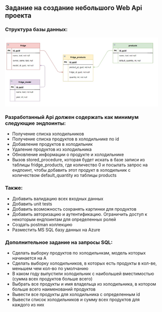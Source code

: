 ## Задание на создание небольшого Web Api проекта

### Структура базы данных: 
![Alt text](/dbimg.jpg?raw=true "Optional Title")

### Разработанный Api должен содержать как минимум следующие эндпоинты:
- Получение списка холодильников
- Получение списка продуктов в холодильнике по id
- Добавление продуктов в холодильник
- Удаление продуктов из холодильника
- Обновление информации о продукте и холодильнике
- Вызов stored_procedure, которая будет искать в базе записи из таблицы fridge_products, где количество 0 и посылать запрос на ендпоинт, чтобы добавить этот продукт в холодильник с количеством default_quantity из таблицы products

### Также:
- Добавить валидацию всех входных данных
- Добавить unit tests
- Добавить возможность сохранять картинки для продуктов
- Добавить авторизацию и аутентификацию. Ограничить доступ к некоторым ендпоинтам для определенных ролей
- Создать postman коллекцию
- Разместить MS SQL базу данных на Azure

### Дополнительное задание на запросы SQL:
- Сделать выборку продуктов по холодильнкам, модель которых начинается на А
- Сделать выборку холодильников, в которых есть продукты в кол-ве, меньшем чем кол-во по умолчанию
- В каком году выпустили холодильник с наибольшей вместимостью (сумма всех продуктов больше всего)
- Выбрать все продукты и имя владельца из холодильника, в котором больше всего наименований продуктов
- Вывести все продукты для холодильника с определенным id
- Вывести список холодильников и сумму всех продуктов для каждого из них
